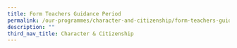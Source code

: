 ```yaml
---
title: Form Teachers Guidance Period
permalink: /our-programmes/character-and-citizenship/form-teachers-guidance-period/
description: ""
third_nav_title: Character & Citizenship
---
```

